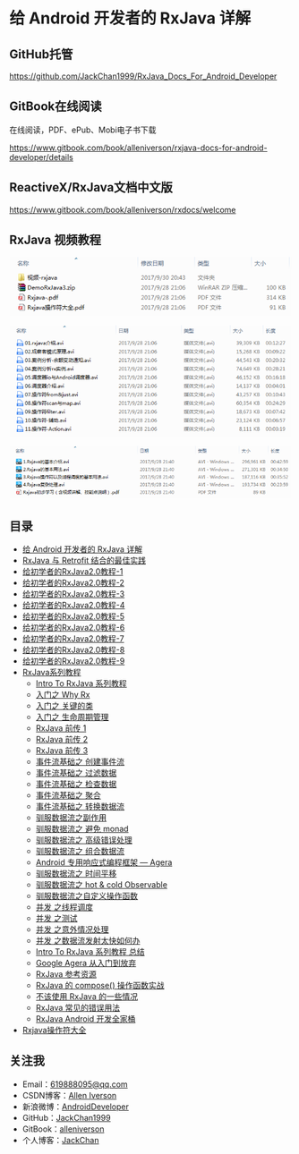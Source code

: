 # 给 Android 开发者的 RxJava 详解

## GitHub托管

https://github.com/JackChan1999/RxJava_Docs_For_Android_Developer

## GitBook在线阅读

在线阅读，PDF、ePub、Mobi电子书下载

https://www.gitbook.com/book/alleniverson/rxjava-docs-for-android-developer/details

## ReactiveX/RxJava文档中文版

https://www.gitbook.com/book/alleniverson/rxdocs/welcome

## RxJava 视频教程

![](assets/rxjava_vedio_2.png)

![](assets/rxjava_vedio.png)

![](assets/rxjava_vedio_3.png)

## 目录

* [给 Android 开发者的 RxJava 详解](https://alleniverson.gitbooks.io/rxjava-docs-for-android-developer/content/RxJava1.0/给Android开发者的RxJava详解.html)
* [RxJava 与 Retrofit 结合的最佳实践](https://alleniverson.gitbooks.io/rxjava-docs-for-android-developer/content/RxJava1.0/RxJava与Retrofit结合的最佳实践.html)
* [给初学者的RxJava2.0教程-1](https://alleniverson.gitbooks.io/rxjava-docs-for-android-developer/content/RxJava2.0/给初学者的RxJava2.0教程-1.html)
* [给初学者的RxJava2.0教程-2](https://alleniverson.gitbooks.io/rxjava-docs-for-android-developer/content/RxJava2.0/给初学者的RxJava2.0教程-2.html)
* [给初学者的RxJava2.0教程-3](https://alleniverson.gitbooks.io/rxjava-docs-for-android-developer/content/RxJava2.0/给初学者的RxJava2.0教程-3.html)
* [给初学者的RxJava2.0教程-4](https://alleniverson.gitbooks.io/rxjava-docs-for-android-developer/content/RxJava2.0/给初学者的RxJava2.0教程-4.html)
* [给初学者的RxJava2.0教程-5](https://alleniverson.gitbooks.io/rxjava-docs-for-android-developer/content/RxJava2.0/给初学者的RxJava2.0教程-5.html)
* [给初学者的RxJava2.0教程-6](https://alleniverson.gitbooks.io/rxjava-docs-for-android-developer/content/RxJava2.0/给初学者的RxJava2.0教程-6.html)
* [给初学者的RxJava2.0教程-7](https://alleniverson.gitbooks.io/rxjava-docs-for-android-developer/content/RxJava2.0/给初学者的RxJava2.0教程-7.html)
* [给初学者的RxJava2.0教程-8](https://alleniverson.gitbooks.io/rxjava-docs-for-android-developer/content/RxJava2.0/给初学者的RxJava2.0教程-8.html)
* [给初学者的RxJava2.0教程-9](https://alleniverson.gitbooks.io/rxjava-docs-for-android-developer/content/RxJava2.0/给初学者的RxJava2.0教程-9.html)
* [RxJava系列教程](https://alleniverson.gitbooks.io/rxjava-docs-for-android-developer/content/RxJava系列教程\README.html)
    * [Intro To RxJava 系列教程](https://alleniverson.gitbooks.io/rxjava-docs-for-android-developer/content/RxJava系列教程\0.Intro%20To%20RxJava%20系列教程.html)
    * [入门之 Why Rx](https://alleniverson.gitbooks.io/rxjava-docs-for-android-developer/content/RxJava系列教程\1.RxJava%20教程第一部分：入门之%20Why%20Rx.html)
    * [入门之 关键的类](https://alleniverson.gitbooks.io/rxjava-docs-for-android-developer/content/RxJava系列教程\2.RxJava%20教程第一部分：入门之%20关键的类.html)
    * [入门之 生命周期管理](https://alleniverson.gitbooks.io/rxjava-docs-for-android-developer/content/RxJava系列教程\3.RxJava%20教程第一部分：入门之%20生命周期管理.html)
    * [RxJava 前传 1](https://alleniverson.gitbooks.io/rxjava-docs-for-android-developer/content/RxJava系列教程\RxJava系列教程\28.RxJava%20前传%201.html)
    * [RxJava 前传 2](https://alleniverson.gitbooks.io/rxjava-docs-for-android-developer/content/RxJava系列教程\RxJava系列教程\29.RxJava%20前传%202.html)
    * [RxJava 前传 3](https://alleniverson.gitbooks.io/rxjava-docs-for-android-developer/content/RxJava系列教程\RxJava系列教程\30.RxJava%20前传%203.html)
    * [事件流基础之 创建事件流](https://alleniverson.gitbooks.io/rxjava-docs-for-android-developer/content/RxJava系列教程\4.RxJava%20教程第二部分：事件流基础之%20创建事件流.html)
    * [事件流基础之 过滤数据](https://alleniverson.gitbooks.io/rxjava-docs-for-android-developer/content/RxJava系列教程\5.RxJava%20教程第二部分：事件流基础之%20过滤数据.html)
    * [事件流基础之 检查数据](https://alleniverson.gitbooks.io/rxjava-docs-for-android-developer/content/RxJava系列教程\6.RxJava%20教程第二部分：事件流基础之%20检查数据.html)
    * [事件流基础之 聚合](https://alleniverson.gitbooks.io/rxjava-docs-for-android-developer/content/RxJava系列教程\7.RxJava%20教程第二部分：事件流基础之%20聚合.html)
    * [事件流基础之 转换数据流](https://alleniverson.gitbooks.io/rxjava-docs-for-android-developer/content/RxJava系列教程\8.RxJava%20教程第二部分：事件流基础之%20转换数据流.html)
    * [驯服数据流之副作用](https://alleniverson.gitbooks.io/rxjava-docs-for-android-developer/content/RxJava系列教程\9.RxJava%20教程第三部分：驯服数据流之副作用.html)
    * [驯服数据流之 避免 monad](https://alleniverson.gitbooks.io/rxjava-docs-for-android-developer/content/RxJava系列教程\10.RxJava%20教程第三部分：驯服数据流之%20避免%20monad.html)
    * [驯服数据流之 高级错误处理](https://alleniverson.gitbooks.io/rxjava-docs-for-android-developer/content/RxJava系列教程\11.RxJava%20教程第三部分：驯服数据流之%20高级错误处理.html)
    * [驯服数据流之 组合数据流](https://alleniverson.gitbooks.io/rxjava-docs-for-android-developer/content/RxJava系列教程\12.RxJava%20教程第三部分：驯服数据流之%20组合数据流.html)
    * [Android 专用响应式编程框架 — Agera](https://alleniverson.gitbooks.io/rxjava-docs-for-android-developer/content/RxJava系列教程\13.Android%20专用响应式编程框架%20—%20Agera.html)
    * [驯服数据流之 时间平移](https://alleniverson.gitbooks.io/rxjava-docs-for-android-developer/content/RxJava系列教程\14.RxJava%20教程第三部分：驯服数据流之%20时间平移.html)
    * [驯服数据流之 hot & cold Observable](https://alleniverson.gitbooks.io/rxjava-docs-for-android-developer/content/RxJava系列教程\15.RxJava%20教程第三部分：驯服数据流之%20hot%20&%20cold%20Observable.html)
    * [驯服数据流之自定义操作函数](https://alleniverson.gitbooks.io/rxjava-docs-for-android-developer/content/RxJava系列教程\16.RxJava%20教程第三部分：驯服数据流之自定义操作函数.html)
    * [并发 之线程调度](https://alleniverson.gitbooks.io/rxjava-docs-for-android-developer/content/RxJava系列教程\17.RxJava%20教程第四部分：并发%20之线程调度.html)
    * [并发 之测试](https://alleniverson.gitbooks.io/rxjava-docs-for-android-developer/content/RxJava系列教程\18.RxJava%20教程第四部分：并发%20之测试.html)
    * [并发 之意外情况处理](https://alleniverson.gitbooks.io/rxjava-docs-for-android-developer/content/RxJava系列教程\19.RxJava%20教程第四部分：并发%20之意外情况处理.html)
    * [并发 之数据流发射太快如何办](https://alleniverson.gitbooks.io/rxjava-docs-for-android-developer/content/RxJava系列教程\20.RxJava%20教程第四部分：并发%20之数据流发射太快如何办.html)
    * [Intro To RxJava 系列教程 总结](https://alleniverson.gitbooks.io/rxjava-docs-for-android-developer/content/RxJava系列教程\21.Intro%20To%20RxJava%20系列教程%20总结.html)
    * [Google Agera 从入门到放弃](https://alleniverson.gitbooks.io/rxjava-docs-for-android-developer/content/RxJava系列教程\22.Google%20Agera%20从入门到放弃.html)
    * [RxJava 参考资源](https://alleniverson.gitbooks.io/rxjava-docs-for-android-developer/content/RxJava系列教程\23.RxJava%20参考资源.html)
    * [RxJava 的 compose() 操作函数实战](https://alleniverson.gitbooks.io/rxjava-docs-for-android-developer/content/RxJava系列教程\24.RxJava%20的%20compose%20操作函数实战.html)
    * [不该使用 RxJava 的一些情况](https://alleniverson.gitbooks.io/rxjava-docs-for-android-developer/content/RxJava系列教程\25.不该使用%20RxJava%20的一些情况.html)
    * [RxJava 常见的错误用法](https://alleniverson.gitbooks.io/rxjava-docs-for-android-developer/content/RxJava系列教程\26.RxJava%20常见的错误用法.html)
    * [RxJava Android 开发全家桶](https://alleniverson.gitbooks.io/rxjava-docs-for-android-developer/content/RxJava系列教程\27.RxJava%20Android%20开发全家桶.html)
* [Rxjava操作符大全](https://alleniverson.gitbooks.io/rxjava-docs-for-android-developer/content/RxJava1.0/RxJava1.0/Rxjava操作符大全.html)

## 关注我

- Email：<619888095@qq.com>
- CSDN博客：[Allen Iverson](http://blog.csdn.net/axi295309066)
- 新浪微博：[AndroidDeveloper](http://weibo.com/u/1848214604?topnav=1&wvr=6&topsug=1&is_all=1)
- GitHub：[JackChan1999](https://github.com/JackChan1999)
- GitBook：[alleniverson](https://www.gitbook.com/@alleniverson)
- 个人博客：[JackChan](https://jackchan1999.github.io/)
